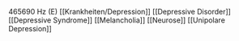 465690 Hz (E)
[[Krankheiten/Depression]]
[[Depressive Disorder]]
[[Depressive Syndrome]]
[[Melancholia]]
[[Neurose]]
[[Unipolare Depression]]